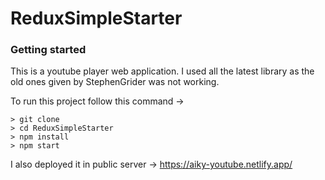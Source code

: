 
# ReduxSimpleStarter

### Getting started
This is a youtube player web application. I used all the latest library as the old ones given by StephenGrider was not working.

To run this project follow this command ->

```
> git clone
> cd ReduxSimpleStarter
> npm install
> npm start
```
I also deployed it in public server -> https://aiky-youtube.netlify.app/
